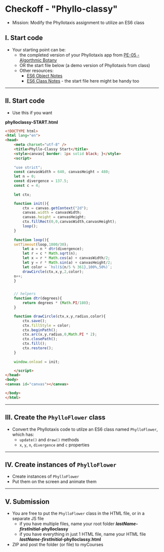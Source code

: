 # Checkoff - "Phyllo-classy"

- Mission: Modify the Phyllotaxis assignment to utilize an ES6 class

## I. Start code
- Your starting point can be:
  - the completed version of your Phyllotaxis app from [PE-05 - Algorthmic Botany](../pe/pe-05.md)
  - OR the start file below (a demo version of Phyllotaxis from class)
  - Other resources:
    - [ES6 Object Notes](../notes/object-notes.md)
    - [ES6 Class Notes](../notes/es6-class-notes.md) - the start file here might be handy too

<hr>

## II. Start code
- Use this if you want

**phylloclassy-START.html**

```html
<!DOCTYPE html>
<html lang="en">
<head>
	<meta charset="utf-8" />
	<title>Phyllo-Classy Start</title>
	<style>canvas{ border: 1px solid black; }</style>
	<script>
	
	"use strict";
	const canvasWidth = 640, canvasHeight = 480;
	let n = 0;
	const divergence = 137.5;
	const c = 4;
	
	let ctx;

	function init(){
		ctx = canvas.getContext("2d");
		canvas.width = canvasWidth;
		canvas.height = canvasHeight;
		ctx.fillRect(0,0,canvasWidth,canvasHeight);
		loop();
	}
	
	function loop(){
    setTimeout(loop,1000/30);
		let a = n * dtr(divergence);
		let r = c * Math.sqrt(n);
		let x = r * Math.cos(a) + canvasWidth/2;
		let y = r * Math.sin(a) + canvasHeight/2;
		let color = `hsl(${n/5 % 361},100%,50%)`;
		drawCircle(ctx,x,y,2,color);
   	n++;
	}


	// helpers
	function dtr(degrees){
		return degrees * (Math.PI/180);
	}

	function drawCircle(ctx,x,y,radius,color){
		ctx.save();
		ctx.fillStyle = color;
		ctx.beginPath();
		ctx.arc(x,y,radius,0,Math.PI * 2);
		ctx.closePath();
		ctx.fill();
		ctx.restore();
	}
	
	window.onload = init;

	</script>
</head>
<body>
<canvas id="canvas"></canvas>

</body>
</html>
```

<hr>

## III. Create the `PhylloFlower` class

- Convert the Phyllotaxis code to utilze an ES6 class named `PhylloFlower`, which has:
  - `update()` and `draw()` methods
  - `x`, `y`, `n`, `divergence` and `c` properties

<hr>

## IV. Create instances of `PhylloFlower`

- Create instances of `PhylloFlower`
- Put them on the screen and animate them

<hr>

## V. Submission

- You are free to put the `PhylloFlower` class in the HTML file, or in a separate JS file
  - if you have multiple files, name your root folder ***lastName-firstInitial*-phylloclassy**
  - if you have everything in just 1 HTML file, name your HTML file ***lastName-firstInitial*-phylloclassy.html**
- ZIP and post the folder (or file) to myCourses

